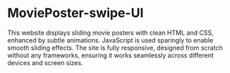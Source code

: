 # MoviePoster-swipe-UI
This website displays sliding movie posters with clean HTML and CSS, enhanced by subtle animations. JavaScript is used sparingly to enable smooth sliding effects. The site is fully responsive, designed from scratch without any frameworks, ensuring it works seamlessly across different devices and screen sizes.
